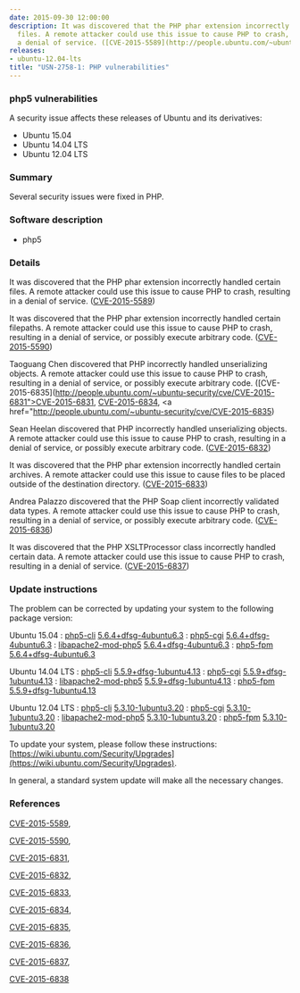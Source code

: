 ```yaml
---
date: 2015-09-30 12:00:00
description: It was discovered that the PHP phar extension incorrectly handled certain
  files. A remote attacker could use this issue to cause PHP to crash, resulting in
  a denial of service. ([CVE-2015-5589](http://people.ubuntu.com/~ubuntu-security/cve/CVE-2015-5589))
releases:
- ubuntu-12.04-lts
title: "USN-2758-1: PHP vulnerabilities"
---
```


### php5 vulnerabilities

A security issue affects these releases of Ubuntu and its derivatives:

* Ubuntu 15.04
* Ubuntu 14.04 LTS
* Ubuntu 12.04 LTS

### Summary

Several security issues were fixed in PHP. 

### Software description

* php5 

### Details

It was discovered that the PHP phar extension incorrectly handled certain files. A remote attacker could use this issue to cause PHP to crash, resulting in a denial of service. ([CVE-2015-5589](http://people.ubuntu.com/~ubuntu-security/cve/CVE-2015-5589))

It was discovered that the PHP phar extension incorrectly handled certain filepaths. A remote attacker could use this issue to cause PHP to crash, resulting in a denial of service, or possibly execute arbitrary code. ([CVE-2015-5590](http://people.ubuntu.com/~ubuntu-security/cve/CVE-2015-5590))

Taoguang Chen discovered that PHP incorrectly handled unserializing objects. A remote attacker could use this issue to cause PHP to crash, resulting in a denial of service, or possibly execute arbitrary code. ([CVE-2015-6835](http://people.ubuntu.com/~ubuntu-security/cve/CVE-2015-6831">CVE-2015-6831</a>, <a href="http://people.ubuntu.com/~ubuntu-security/cve/CVE-2015-6834">CVE-2015-6834</a>, <a href="http://people.ubuntu.com/~ubuntu-security/cve/CVE-2015-6835)

Sean Heelan discovered that PHP incorrectly handled unserializing objects. A remote attacker could use this issue to cause PHP to crash, resulting in a denial of service, or possibly execute arbitrary code. ([CVE-2015-6832](http://people.ubuntu.com/~ubuntu-security/cve/CVE-2015-6832))

It was discovered that the PHP phar extension incorrectly handled certain archives. A remote attacker could use this issue to cause files to be placed outside of the destination directory. ([CVE-2015-6833](http://people.ubuntu.com/~ubuntu-security/cve/CVE-2015-6833))

Andrea Palazzo discovered that the PHP Soap client incorrectly validated data types. A remote attacker could use this issue to cause PHP to crash, resulting in a denial of service, or possibly execute arbitrary code. ([CVE-2015-6836](http://people.ubuntu.com/~ubuntu-security/cve/CVE-2015-6836))

It was discovered that the PHP XSLTProcessor class incorrectly handled certain data. A remote attacker could use this issue to cause PHP to crash, resulting in a denial of service. ([CVE-2015-6837](http://people.ubuntu.com/~ubuntu-security/cve/CVE-2015-6837)) 

### Update instructions

The problem can be corrected by updating your system to the following package version:

Ubuntu 15.04
 : [php5-cli](https://launchpad.net/ubuntu/+source/php5) <span> [5.6.4+dfsg-4ubuntu6.3](https://launchpad.net/ubuntu/+source/php5/5.6.4+dfsg-4ubuntu6.3) </span> 
 : [php5-cgi](https://launchpad.net/ubuntu/+source/php5) <span> [5.6.4+dfsg-4ubuntu6.3](https://launchpad.net/ubuntu/+source/php5/5.6.4+dfsg-4ubuntu6.3) </span> 
 : [libapache2-mod-php5](https://launchpad.net/ubuntu/+source/php5) <span> [5.6.4+dfsg-4ubuntu6.3](https://launchpad.net/ubuntu/+source/php5/5.6.4+dfsg-4ubuntu6.3) </span> 
 : [php5-fpm](https://launchpad.net/ubuntu/+source/php5) <span> [5.6.4+dfsg-4ubuntu6.3](https://launchpad.net/ubuntu/+source/php5/5.6.4+dfsg-4ubuntu6.3) </span> 

Ubuntu 14.04 LTS
 : [php5-cli](https://launchpad.net/ubuntu/+source/php5) <span> [5.5.9+dfsg-1ubuntu4.13](https://launchpad.net/ubuntu/+source/php5/5.5.9+dfsg-1ubuntu4.13) </span> 
 : [php5-cgi](https://launchpad.net/ubuntu/+source/php5) <span> [5.5.9+dfsg-1ubuntu4.13](https://launchpad.net/ubuntu/+source/php5/5.5.9+dfsg-1ubuntu4.13) </span> 
 : [libapache2-mod-php5](https://launchpad.net/ubuntu/+source/php5) <span> [5.5.9+dfsg-1ubuntu4.13](https://launchpad.net/ubuntu/+source/php5/5.5.9+dfsg-1ubuntu4.13) </span> 
 : [php5-fpm](https://launchpad.net/ubuntu/+source/php5) <span> [5.5.9+dfsg-1ubuntu4.13](https://launchpad.net/ubuntu/+source/php5/5.5.9+dfsg-1ubuntu4.13) </span> 

Ubuntu 12.04 LTS
 : [php5-cli](https://launchpad.net/ubuntu/+source/php5) <span> [5.3.10-1ubuntu3.20](https://launchpad.net/ubuntu/+source/php5/5.3.10-1ubuntu3.20) </span> 
 : [php5-cgi](https://launchpad.net/ubuntu/+source/php5) <span> [5.3.10-1ubuntu3.20](https://launchpad.net/ubuntu/+source/php5/5.3.10-1ubuntu3.20) </span> 
 : [libapache2-mod-php5](https://launchpad.net/ubuntu/+source/php5) <span> [5.3.10-1ubuntu3.20](https://launchpad.net/ubuntu/+source/php5/5.3.10-1ubuntu3.20) </span> 
 : [php5-fpm](https://launchpad.net/ubuntu/+source/php5) <span> [5.3.10-1ubuntu3.20](https://launchpad.net/ubuntu/+source/php5/5.3.10-1ubuntu3.20) </span> 

To update your system, please follow these instructions: [https://wiki.ubuntu.com/Security/Upgrades](https://wiki.ubuntu.com/Security/Upgrades).

In general, a standard system update will make all the necessary changes. 

### References

 [CVE-2015-5589](http://people.ubuntu.com/~ubuntu-security/cve/CVE-2015-5589), 

 [CVE-2015-5590](http://people.ubuntu.com/~ubuntu-security/cve/CVE-2015-5590), 

 [CVE-2015-6831](http://people.ubuntu.com/~ubuntu-security/cve/CVE-2015-6831), 

 [CVE-2015-6832](http://people.ubuntu.com/~ubuntu-security/cve/CVE-2015-6832), 

 [CVE-2015-6833](http://people.ubuntu.com/~ubuntu-security/cve/CVE-2015-6833), 

 [CVE-2015-6834](http://people.ubuntu.com/~ubuntu-security/cve/CVE-2015-6834), 

 [CVE-2015-6835](http://people.ubuntu.com/~ubuntu-security/cve/CVE-2015-6835), 

 [CVE-2015-6836](http://people.ubuntu.com/~ubuntu-security/cve/CVE-2015-6836), 

 [CVE-2015-6837](http://people.ubuntu.com/~ubuntu-security/cve/CVE-2015-6837), 

 [CVE-2015-6838](http://people.ubuntu.com/~ubuntu-security/cve/CVE-2015-6838)
